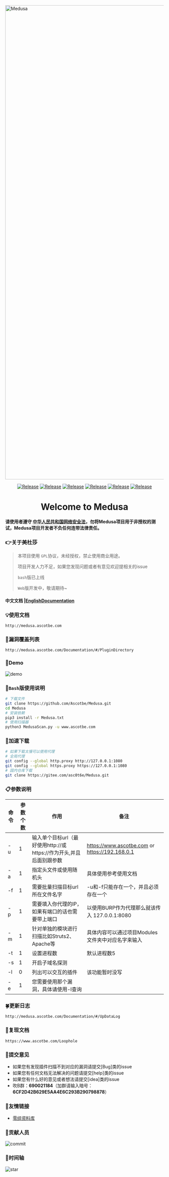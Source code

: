<img src="https://github.com/Ascotbe/Medusa/blob/master/Medusa.png?raw=true" width="1500" alt="Medusa" /> 

 <p align="center">
    <a href="https://github.com/Ascotbe/Medusa"><img alt="Release" src="https://img.shields.io/badge/Ascotbe-Medusa-green"></a>
    <a href="https://github.com/Ascotbe/Medusa"><img alt="Release" src="https://img.shields.io/badge/python-3.7+-blueviolet"></a>
    <a href="https://github.com/Ascotbe/Medusa"><img alt="Release" src="https://img.shields.io/badge/Version-0.88-red"></a>
    <a href="https://github.com/Ascotbe/Medusa"><img alt="Release" src="https://img.shields.io/badge/LICENSE-GPL-ff69b4"></a>
	<a href="https://github.com/ascotbe/Medusa/stargazers"><img alt="Release" src="https://img.shields.io/github/stars/ascotbe/Medusa.svg"></a>
	<a href="https://github.com/Ascotbe/Medusa"><img alt="Release" src="https://img.shields.io/badge/Plugin-200+-success"></a>
 </p>


<h1 align="center" >Welcome to Medusa</h1>

**请使用者遵守 [中华人民共和国网络安全法](http://www.cac.gov.cn/2016-11/07/c_1119867116.htm)，勿将Medusa项目用于非授权的测试，Medusa项目开发者不负任何连带法律责任。**

### :point_right:关于美杜莎

>本项目使用 `GPL`协议，未经授权，禁止使用商业用途。
>
>项目开发人力不足，如果您发现问题或者有意见欢迎提相关的issue
>
>`bash`版已上线
>
>`Web`版开发中，敬请期待~

#### **中文文档 |[EnglishDocumentation](https://github.com/Ascotbe/Medusa/blob/master/README.md)**

### :bulb:使用文档

```
http://medusa.ascotbe.com
```

### :mag_right:漏洞覆盖列表

```
http://medusa.ascotbe.com/Documentation/#/PluginDirectory
```

### :space_invader:Demo

![demo](https://github.com/Ascotbe/Random-img/blob/master/Medusa/demo.gif?raw=true)


### :book:`Bash`版使用说明

```bash
# 下载文件
git clone https://github.com/Ascotbe/Medusa.git
cd Medusa
# 安装依赖
pip3 install -r Medusa.txt
# 使用扫描器
python3 MedusaScan.py -u www.ascotbe.com
```
### :rocket:加速下载

```bash
# 如果下载太慢可以使用代理
# 全局代理
git config --global http.proxy http://127.0.0.1:1080
git config --global https.proxy https://127.0.0.1:1080
# 国内仓库下载
git clone https://gitee.com/asc0t6e/Medusa.git
```



### :clipboard:参数说明

|命令|参数个数|作用                              |备注                           |
|------|--------|----------------------------------|-------------------------------|
|-u    |1       |输入单个目标url（最好使用http://或https://作为开头,并且后面别跟参数 |https://www.ascotbe.com  or https://192.168.0.1         |
|-a    |1       |指定头文件或使用随机头|具体使用参考使用文档|
|-f    |1       |需要批量扫描目标url所在文件名字|-u和-f只能存在一个，并且必须存在一个|
|-p    | 1      | 需要填入你代理的IP，如果有端口的话也需要带上端口             | 以使用BURP作为代理那么就该传入 127.0.0.1:8080                |
|-m    |1       |针对单独的模块进行扫描比如Struts2、Apache等|具体内容可以通过项目Modules文件夹中对应名字来输入|
|-t    |1       |设置进程数 |默认进程数5  |
|-s    |1       |开启子域名探测| |
|-l    |0       |列出可以交互的插件| 该功能暂时没写 |
|-e    |1       |您需要使用那个漏洞，具体请使用-l查询| |

### :four_leaf_clover:更新日志

```
http://medusa.ascotbe.com/Documentation/#/UpDataLog
```

### :open_file_folder:复现文档

```
https://www.ascotbe.com/Loophole
```

### :green_heart:提交意见

- 如果您有发现插件扫描不到对应的漏洞请提交[Bug]类的issue
- 如果您有任何文档无法解决的问题请提交[help]类的issue
- 如果您有什么好的意见或者想法请提交[idea]类的issue
- 吹B群：**690021184**（加群请输入暗号：**6CF2D42B629E5AA4E6C293B290798878**）

### :seedling:友情链接

- [零组资料库](http://www.0-sec.org)

### :palm_tree:贡献人员

![commit](https://opencollective.com/Medusa/contributors.svg?width=890&button=false)


### :checkered_flag:时间轴

![star](https://starchart.cc/Ascotbe/Medusa.svg)






